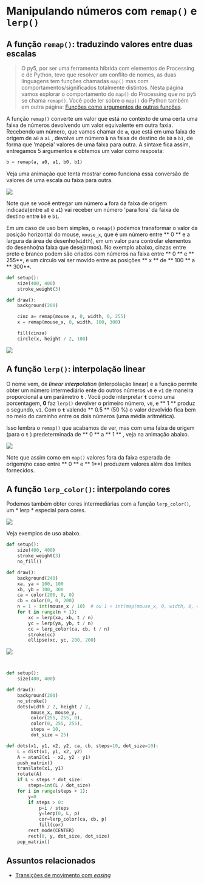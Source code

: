 # Manipulando números com `remap()` e `lerp()`

## A função `remap()`: traduzindo valores entre duas escalas

> O py5, por ser uma ferramenta híbrida com elementos de Processing e de Python, teve que resolver um conflito de nomes, as duas linguagens tem funções chamadas `map()` mas com comportamentos/significados totalmente distintos. Nesta página vamos explorar o comportamento do `map()` do Processing que no py5 se chama `remap()`. Você pode ler sobre o `map()` do Python também em outra página: [Funções como argumentos de outras funções](funcoes-como-argumentos.md).

A função `remap()` converte um valor que está no contexto de uma certa uma faixa de números devolvendo um valor equivalente em outra faxia. Recebendo um número, que vamos chamar de **`a`**, que está em uma faixa de origem de `a0`  a `a1` , devolve um número **`b`**  na faixa de destino de `b0` a `b1`, de forma que 'mapeia' valores de uma faixa para outra. A sintaxe fica assim, entregamos 5 argumentos e obtemos um valor como resposta:

```python
b = remap(a, a0, a1, b0, b1)
```

Veja uma animação que tenta mostrar como funciona essa conversão de valores de uma escala ou faixa para outra.

![](assets/map_2.gif)

Note que se você entregar um número **`a`** fora da faixa de origem indicada(entre `a0` e `a1`) vai receber um número 'para fora' da faixa de destino entre `b0` e `b1`.

Em um caso de uso bem simples, o `remap()` podemos transformar o valor da posição horizontal do mouse, `mouse_x`, que é um número entre ** 0 ** e a largura da área de desenho(`width`), em um valor para controlar elementos do desenho(na faixa que desejarmos).  No exemplo abaixo, cinzas entre preto e branco podem são criados com números na faixa entre ** 0 ** e ** 255**, e um círculo vai ser movido entre as posições ** x ** de ** 100 ** a ** 300**.

```python
def setup():
    size(400, 400)
    stroke_weight(3)

def draw():
    background(200)

    cinz a= remap(mouse_x, 0, width, 0, 255)
    x = remap(mouse_x, 0, width, 100, 300)

    fill(cinza)
    circle(x, height / 2, 100)
```

![](assets/map_1.gif)

## A função `lerp()`: interpolação linear

O nome vem, de  <i>**l**inear int**erp**olation</i> (interpolação linear) e a função permite obter um número intermediário ente do outros números `v0` e `v1` de maneira proporcional a um parâmetro **`t`** . Você pode interpretar **`t`** como uma porcentagem, **0** faz `lerp()` devolver o primeiro número, `v0`, e ** 1 **  produz o segundo, `v1`.  Com o **`t`**  valendo  ** 0.5 ** (50 %) o valor devolvido fica bem no meio do caminho entre os dois números (uma média aritmética).

Isso lembra o `remap()` que acabamos de ver, mas com uma faixa de origem (para o **`t`** ) predeterminada de  ** 0 ** a ** 1 ** , veja na animação abaixo.

![](assets/lerp_1.gif)

Note que assim como em `map()` valores fora da faixa esperada de origem(no caso entre ** 0 ** e ** 1**) produzem valores além dos limites fornecidos.


## A função `lerp_color()`: interpolando cores

Podemos também obter cores intermediárias com a função `lerp_color()`, um * lerp * especial para cores.

![](assets/lerp_3.gif)

Veja exemplos de uso abaixo.

```python
def setup():
    size(400, 400)
    stroke_weight(3)
    no_fill()

def draw():
    background(240)
    xa, ya = 100, 100
    xb, yb = 300, 300
    ca = color(200, 0, 0)
    cb = color(0, 0, 200)
    n = 1 + int(mouse_x / 10)  # ou 1 + int(map(mouse_x, 0, width, 0, 40))
    for t in range(n + 1):
        xc = lerp(xa, xb, t / n)
        yc = lerp(ya, yb, t / n)
        cc = lerp_color(ca, cb, t / n)
        stroke(cc)
        ellipse(xc, yc, 200, 200)
```
![](assets/lerp_3b.gif)

```python


def setup():
    size(400, 400)

def draw():
    background(200)
    no_stroke()
    dots(width / 2, height / 2,
         mouse_x, mouse_y,
         color(255, 255, 0),
         color(0, 255, 255),
         steps = 10,
         dot_size = 25)

def dots(x1, y1, x2, y2, ca, cb, steps=10, dot_size=10):
    L = dist(x1, y1, x2, y2)
    A = atan2(x1 - x2, y2 - y1)
    push_matrix()
    translate(x1, y1)
    rotate(A)
    if L < steps * dot_size:
        steps=int(L / dot_size)
    for i in range(steps + 1):
        y=0
        if steps > 0:
            p=i / steps
            y=lerp(0, L, p)
            cor=lerp_color(ca, cb, p)
            fill(cor)
        rect_mode(CENTER)
        rect(0, y, dot_size, dot_size)
    pop_matrix()
```

## Assuntos relacionados

- [Transições de movimento com *easing*](easing.md)
